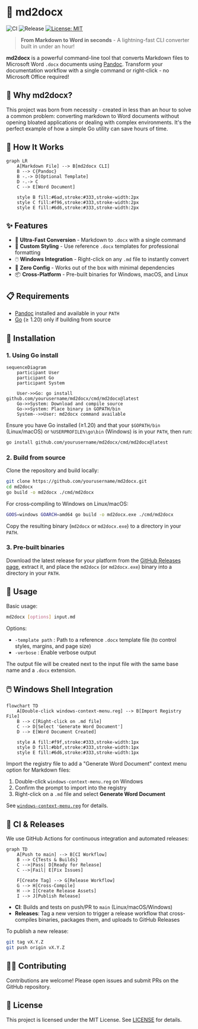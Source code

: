 # 📝 md2docx

![CI](https://github.com/yourusername/md2docx/actions/workflows/ci.yml/badge.svg)
![Release](https://github.com/yourusername/md2docx/actions/workflows/release.yml/badge.svg)
[![License: MIT](https://img.shields.io/badge/License-MIT-blue.svg)](LICENSE)

> **From Markdown to Word in seconds** - A lightning-fast CLI converter built in under an hour!

**md2docx** is a powerful command-line tool that converts Markdown files to Microsoft Word `.docx` documents using [Pandoc](https://pandoc.org/). Transform your documentation workflow with a single command or right-click - no Microsoft Office required!

## 🌟 Why md2docx?

This project was born from necessity - created in less than an hour to solve a common problem: converting markdown to Word documents without opening bloated applications or dealing with complex environments. It's the perfect example of how a simple Go utility can save hours of time.

## 🔄 How It Works

```mermaid
graph LR
    A[Markdown File] --> B[md2docx CLI]
    B --> C{Pandoc}
    B -.-> D[Optional Template]
    D -.-> C
    C --> E[Word Document]
    
    style B fill:#6ad,stroke:#333,stroke-width:2px
    style C fill:#f96,stroke:#333,stroke-width:2px
    style E fill:#6d6,stroke:#333,stroke-width:2px
```

## ✨ Features

- 🚀 **Ultra-Fast Conversion** - Markdown to `.docx` with a single command
- 🎨 **Custom Styling** - Use reference `.docx` templates for professional formatting
- 🖱️ **Windows Integration** - Right-click on any `.md` file to instantly convert
- 🔧 **Zero Config** - Works out of the box with minimal dependencies
- 📦 **Cross-Platform** - Pre-built binaries for Windows, macOS, and Linux

## 📋 Requirements

- [Pandoc](https://pandoc.org/installing.html) installed and available in your `PATH`
- [Go](https://golang.org/dl/) (≥ 1.20) only if building from source

## 🔧 Installation

### 1. Using Go install

```mermaid
sequenceDiagram
    participant User
    participant Go
    participant System
    
    User->>Go: go install github.com/yourusername/md2docx/cmd/md2docx@latest
    Go->>System: Download and compile source
    Go->>System: Place binary in GOPATH/bin
    System-->>User: md2docx command available
```

Ensure you have Go installed (≥1.20) and that your `$GOPATH/bin` (Linux/macOS) or `%USERPROFILE%\go\bin` (Windows) is in your `PATH`, then run:
```bash
go install github.com/yourusername/md2docx/cmd/md2docx@latest
```

### 2. Build from source

Clone the repository and build locally:
```bash
git clone https://github.com/yourusername/md2docx.git
cd md2docx
go build -o md2docx ./cmd/md2docx
```
For cross‑compiling to Windows on Linux/macOS:
```bash
GOOS=windows GOARCH=amd64 go build -o md2docx.exe ./cmd/md2docx
```
Copy the resulting binary (`md2docx` or `md2docx.exe`) to a directory in your `PATH`.

### 3. Pre‑built binaries

Download the latest release for your platform from the [GitHub Releases page](https://github.com/yourusername/md2docx/releases), extract it, and place the `md2docx` (or `md2docx.exe`) binary into a directory in your `PATH`.

## 🚀 Usage

Basic usage:
```bash
md2docx [options] input.md
```

Options:
- `-template path` : Path to a reference `.docx` template file (to control styles, margins, and page size)
- `-verbose`       : Enable verbose output

The output file will be created next to the input file with the same base name and a `.docx` extension.

## 🖱️ Windows Shell Integration

```mermaid
flowchart TD
    A[Double-click windows-context-menu.reg] --> B[Import Registry File]
    B --> C[Right-click on .md file]
    C --> D[Select 'Generate Word Document']
    D --> E[Word Document Created]
    
    style A fill:#f9f,stroke:#333,stroke-width:1px
    style D fill:#bbf,stroke:#333,stroke-width:1px
    style E fill:#6d6,stroke:#333,stroke-width:1px
```

Import the registry file to add a "Generate Word Document" context menu option for Markdown files:
1. Double-click `windows-context-menu.reg` on Windows
2. Confirm the prompt to import into the registry
3. Right-click on a `.md` file and select **Generate Word Document**

See [`windows-context-menu.reg`](windows-context-menu.reg) for details.

## 🔄 CI & Releases

We use GitHub Actions for continuous integration and automated releases:

```mermaid
graph TD
    A[Push to main] --> B[CI Workflow]
    B --> C{Tests & Builds}
    C -->|Pass| D[Ready for Release]
    C -->|Fail| E[Fix Issues]
    
    F[Create Tag] --> G[Release Workflow]
    G --> H[Cross-Compile]
    H --> I[Create Release Assets]
    I --> J[Publish Release]
```

- **CI**: Builds and tests on push/PR to `main` (Linux/macOS/Windows)
- **Releases**: Tag a new version to trigger a release workflow that cross-compiles binaries, packages them, and uploads to GitHub Releases

To publish a new release:
```bash
git tag vX.Y.Z
git push origin vX.Y.Z
```

## 👨‍💻 Contributing

Contributions are welcome! Please open issues and submit PRs on the GitHub repository.

## 📄 License

This project is licensed under the MIT License. See [LICENSE](LICENSE) for details.